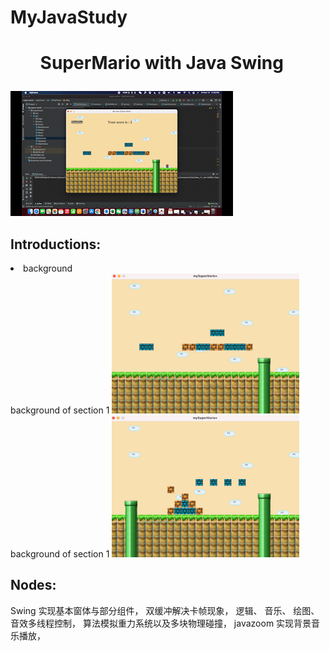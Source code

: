 # MyJavaStudy
# <ul> SuperMario with Java Swing </ul>

![game eg](https://github.com/ste2an/MyJavaStudy/blob/main/supermario/src/intro/finished.gif)

## Introductions:
<li> background </li>
background of section 1
<img src="https://github.com/ste2an/MyJavaStudy/blob/main/supermario/src/intro/bg1.png" width="300">
<br>
background of section 1
<img src="https://github.com/ste2an/MyJavaStudy/blob/main/supermario/src/intro/bg2.png" width="300">


## Nodes:
Swing  实现基本窗体与部分组件，
双缓冲解决卡帧现象，
逻辑、 音乐、 绘图、 音效多线程控制，
算法模拟重力系统以及多块物理碰撞，
javazoom 实现背景音乐播放，
